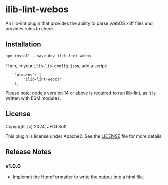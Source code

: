 # ilib-lint-webos
An ilib-lint plugin that provides the ability to parse webOS xliff files and provides rules to check .

## Installation

```
npm install --save-dev ilib-lint-webos
```

Then, in your `ilib-lib-config.json`, add a script:

```
    "plugins": [
        "ilib-lint-webos"
    ],
```

Please note: nodejs version 14 or above is required to run ilib-lint, as it
is written with ESM modules.

## License

Copyright (c) 2024, JEDLSoft

This plugin is license under Apache2. See the [LICENSE](./LICENSE)
file for more details.

## Release Notes
### v1.0.0
- Implemnt the HtmoFormatter to write the output into a html file.